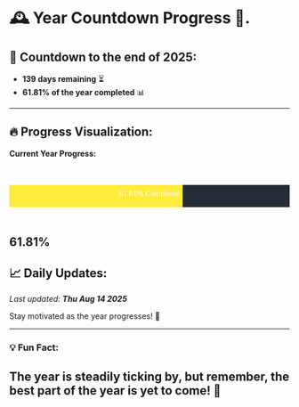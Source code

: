 
# &#x1F570; **Year Countdown Progress** &#x1F389;.

## &#x1F4C5; Countdown to the end of 2025:
- **139 days remaining** &#x23F3;
- **61.81% of the year completed** &#x1F4CA;

---

## &#x1F525; **Progress Visualization**:

**Current Year Progress:**

<br><br>
![Progress Bar](https://raw.githubusercontent.com/dayanidigv/year-countdown-progress/main/progress-bar.svg)
<br><br>

**61.81%**
---

## &#x1F4C8; **Daily Updates**:

_Last updated: **Thu Aug 14 2025**_

Stay motivated as the year progresses! &#x1F680;

--- 

### &#x1F4A1; **Fun Fact:**
The year is steadily ticking by, but remember, the best part of the year is yet to come! &#x1F31F;
---
